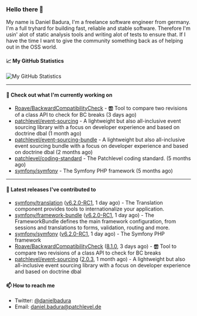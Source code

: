 ### Hello there 👋

My name is Daniel Badura, I'm a freelance software engineer from germany. I'm a full tryhard for building fast, reliable and stable software. 
Therefore I'm usin' alot of static analysis tools and writing alot of tests to ensure that. If I have the time I want to give the community something back as of helping out in the OSS world.

#### 📈 My GitHub Statistics

![My GitHub Statistics](https://github-readme-stats.vercel.app/api?username=DanielBadura&show_icons=true&count_private=true&hide_title=true)

---

#### 👷 Check out what I'm currently working on

- [Roave/BackwardCompatibilityCheck](https://github.com/Roave/BackwardCompatibilityCheck) - :ab: Tool to compare two revisions of a class API to check for BC breaks (3 days ago)
- [patchlevel/event-sourcing](https://github.com/patchlevel/event-sourcing) - A lightweight but also all-inclusive event sourcing library with a focus on developer experience and based on doctrine dbal (1 month ago)
- [patchlevel/event-sourcing-bundle](https://github.com/patchlevel/event-sourcing-bundle) - A lightweight but also all-inclusive event sourcing bundle with a focus on developer experience and based on doctrine dbal (2 months ago)
- [patchlevel/coding-standard](https://github.com/patchlevel/coding-standard) - The Patchlevel coding standard. (5 months ago)
- [symfony/symfony](https://github.com/symfony/symfony) - The Symfony PHP framework (5 months ago)

---

#### 🔭 Latest releases I've contributed to

- [symfony/translation](https://github.com/symfony/translation) ([v6.2.0-RC1](https://github.com/symfony/translation/releases/tag/v6.2.0-RC1), 1 day ago) - The Translation component provides tools to internationalize your application.
- [symfony/framework-bundle](https://github.com/symfony/framework-bundle) ([v6.2.0-RC1](https://github.com/symfony/framework-bundle/releases/tag/v6.2.0-RC1), 1 day ago) - The FrameworkBundle defines the main framework configuration, from sessions and translations to forms, validation, routing and more.
- [symfony/symfony](https://github.com/symfony/symfony) ([v6.2.0-RC1](https://github.com/symfony/symfony/releases/tag/v6.2.0-RC1), 1 day ago) - The Symfony PHP framework
- [Roave/BackwardCompatibilityCheck](https://github.com/Roave/BackwardCompatibilityCheck) ([8.1.0](https://github.com/Roave/BackwardCompatibilityCheck/releases/tag/8.1.0), 3 days ago) - :ab: Tool to compare two revisions of a class API to check for BC breaks
- [patchlevel/event-sourcing](https://github.com/patchlevel/event-sourcing) ([2.0.3](https://github.com/patchlevel/event-sourcing/releases/tag/2.0.3), 1 month ago) - A lightweight but also all-inclusive event sourcing library with a focus on developer experience and based on doctrine dbal

#### 📫 How to reach me

- Twitter: [@danielbadura](https://twitter.com/danielbadura)
- Email: [daniel.badura@patchlevel.de](mailto:daniel.badura@patchlevel.de)
